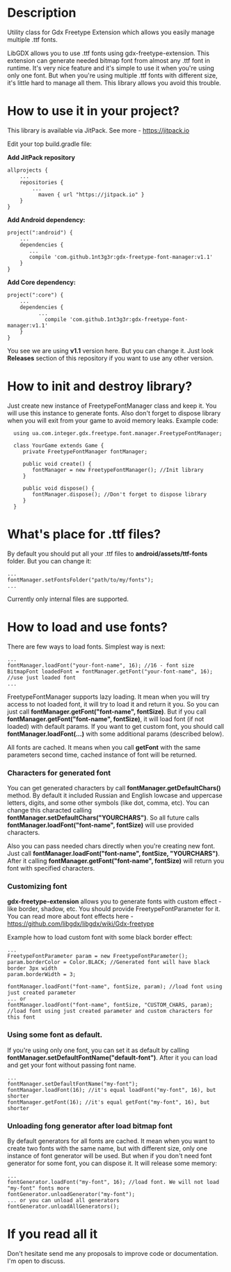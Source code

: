 # Description

Utility class for Gdx Freetype Extension which allows you easily manage multiple .ttf fonts.

LibGDX allows you to use .ttf fonts using gdx-freetype-extension. This extension can generate needed bitmap font from almost any .ttf font in runtime. It's very nice feature and it's simple to use it when you're using only one font. But when you're using multiple .ttf fonts with different size, it's little hard to manage all them. This library allows you avoid this trouble.

# How to use it in your project?

This library is available via JitPack. See more - https://jitpack.io

Edit your top build.gradle file:

**Add JitPack repository**

    allprojects {
        ...
        repositories {
            ...
	          maven { url "https://jitpack.io" }
        }
    }
    
**Add Android dependency:**

    project(":android") {
        ...
        dependencies {
           ...
           compile 'com.github.1nt3g3r:gdx-freetype-font-manager:v1.1'
        }
    }

**Add Core dependency:**

    project(":core") {
        ...
        dependencies {
              ...
    	        compile 'com.github.1nt3g3r:gdx-freetype-font-manager:v1.1'
        }
    }
    
  You see we are using **v1.1** version here. But you can change it. Just look **Releases** section of this repository if you want to use any other version.
  
# How to init and destroy library?
Just create new instance of FreetypeFontManager class and keep it. You will use this instance to generate fonts. Also don't forget to dispose library when you will exit from your game to avoid memory leaks. Example code:
  
      using ua.com.integer.gdx.freetype.font.manager.FreetypeFontManager;
      
      class YourGame extends Game {
         private FreetypeFontManager fontManager;
         
         public void create() {
            fontManager = new FreetypeFontManager(); //Init library
         }
        
         public void dispose() {
            fontManager.dispose(); //Don't forget to dispose library
         }
      }
      
# What's place for .ttf files?
By default you should put all your .ttf files to **android/assets/ttf-fonts** folder. But you can change it:

    ...
    fontManager.setFontsFolder("path/to/my/fonts");
    ...
    
Currently only internal files are supported.

# How to load and use fonts?

There are few ways to load fonts. Simplest way is next:

    ...
    fontManager.loadFont("your-font-name", 16); //16 - font size
    BitmapFont loadedFont = fontManager.getFont("your-font-name", 16); //use just loaded font
    ...
    
FreetypeFontManager supports lazy loading. It mean when you will try access to not loaded font, it will try to load it and return it you. So you can just call **fontManager.getFont("font-name", fontSize)**. But if you call **fontManager.getFont("font-name", fontSize)**, it will load font (if not loaded) with default params. If you want to get custom font, you should call **fontManager.loadFont(...)** with some additional params (described below).

All fonts are cached. It means when you call **getFont** with the same parameters second time, cached instance of font will be returned.

### Characters for generated font

You can get generated characters by call **fontManager.getDefaultChars()** method. By default it included Russian and English lowcase and uppercase letters, digits, and some other symbols (like dot, comma, etc). You can change this characted calling **fontManager.setDefaultChars("YOURCHARS")**. So all future calls **fontManager.loadFont("font-name", fontSize)** will use provided characters.

Also you can pass needed chars directly when you're creating new font. Just call **fontManager.loadFont("font-name", fontSize, "YOURCHARS")**. After it calling **fontManager.getFont("font-name", fontSize)** will return you font with specified characters.
  
### Customizing font

**gdx-freetype-extension** allows you to generate fonts with custom effect - like border, shadow, etc. You should provide FreetypeFontParameter for it. You can read more about font effects here - https://github.com/libgdx/libgdx/wiki/Gdx-freetype

Example how to load custom font with some black border effect:

    ...
    FreetypeFontParameter param = new FreetypeFontParameter();
    param.borderColor = Color.BLACK; //Generated font will have black border 3px width
    param.borderWidth = 3;
    
    fontManager.loadFont("font-name", fontSize, param); //load font using just created parameter
    ... or
    fontManager.loadFont("font-name", fontSize, "CUSTOM_CHARS, param); //load font using just created parameter and custom characters for this font
    
### Using some font as default.

If you're using only one font, you can set it as default by calling **fontManager.setDefaultFontName("default-font")**. After it you can load and get your font without passing font name.

    ...
    fontManager.setDefaultFontName("my-font");
    fontManager.loadFont(16); //it's equal loadFont("my-font", 16), but shorter
    fontManager.getFont(16); //it's equal getFont("my-font", 16), but shorter
    
### Unloading fong generator after load bitmap font

By default generators for all fonts are cached. It mean when you want to create two fonts with the same name, but with different size, only one instance of font generator will be used. But when if you don't need font generator for some font, you can dispose it. It will release some memory:

    ...
    fontGenerator.loadFont("my-font", 16); //load font. We will not load "my-font" fonts more
    fontGenerator.unloadGenerator("my-font");
    ... or you can unload all generators
    fontGenerator.unloadAllGenerators();
    
# If you read all it
Don't hesitate send me any proposals to improve code or documentation. I'm open to discuss.
